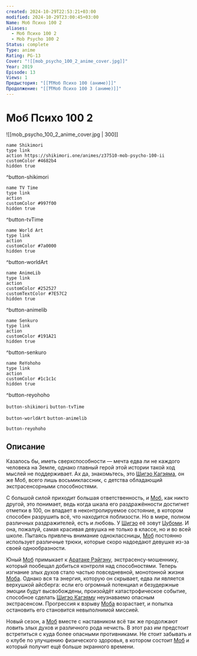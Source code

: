 ```yaml
---
created: 2024-10-29T22:53:21+03:00
modified: 2024-10-29T23:00:45+03:00
Name: Моб Психо 100 2
aliases:
  - Моб Психо 100 2
  - Mob Psycho 100 2
Status: complete
Type: anime
Rating: PG-13
Cover: "![[mob_psycho_100_2_anime_cover.jpg]]"
Year: 2019
Episode: 13
Views: 1
Предыстория: "[[⛩️Моб Психо 100 (аниме)]]"
Продолжение: "[[⛩️Моб Психо 100 3 (аниме)]]"
---
```


# Моб Психо 100 2

![[mob_psycho_100_2_anime_cover.jpg | 300]]

```button
name Shikimori
type link
action https://shikimori.one/animes/z37510-mob-psycho-100-ii
customColor #4682b4
hidden true
```
^button-shikimori

```button
name TV Time
type link
action 
customColor #997f00
hidden true
```
^button-tvTime

```button
name World Art
type link
action 
customColor #7a0000
hidden true
```
^button-worldArt

```button
name AnimeLib
type link
action 
customColor #252527
customTextColor #7E57C2
hidden true
```
^button-animelib

```button
name Senkuro
type link
action 
customColor #191A21
hidden true
```
^button-senkuro

```button
name ReYohoho
type link
action 
customColor #1c1c1c
hidden true
```
^button-reyohoho



`button-shikimori` `button-tvTime`

`button-worldArt` `button-animelib`

`button-reyohoho`

## Описание

Казалось бы, иметь сверхспособности — мечта едва ли не каждого человека на Земле, однако главный герой этой истории такой ход мыслей не поддерживает. Ах да, знакомьтесь, это [Шигэо Кагэяма](https://shikimori.one/characters/109929-shigeo-kageyama), он же Моб, всего лишь восьмиклассник, с детства обладающий экстрасенсорными способностями.

С большой силой приходит большая ответственность, и [Моб](https://shikimori.one/characters/109929-shigeo-kageyama), как никто другой, это понимает, ведь когда шкала его раздражённости достигнет отметки в 100, он впадает в неконтролируемое состояние, в котором способен разрушить всё, что находится поблизости. Но в мире, полном различных раздражителей, есть и любовь. У [Шигэо](https://shikimori.one/characters/109929-shigeo-kageyama) её зовут [Цубоми](https://shikimori.one/characters/124789-tsubomi-takane). И она, пожалуй, самая красивая девушка не только в классе, но и во всей школе. Пытаясь привлечь внимание одноклассницы, [Моб](https://shikimori.one/characters/109929-shigeo-kageyama) постоянно использует различные трюки, которые скоро надоедают девушке из-за своей однообразности.

Юный [Моб](https://shikimori.one/characters/109929-shigeo-kageyama) примыкает к [Аратаке Рэйгэну](https://shikimori.one/characters/109931-arataka-reigen), экстрасенсу-мошеннику, который пообещал добиться контроля над способностями. Теперь изгнание злых духов стало частью повседневной, монотонной жизни [Моба](https://shikimori.one/characters/109929-shigeo-kageyama). Однако вся та энергия, которую он скрывает, едва ли является верхушкой айсберга: если его огромный потенциал и безудержные эмоции будут высвобождены, произойдёт катастрофическое событие, способное сделать [Шигэо Кагэяму](https://shikimori.one/characters/109929-shigeo-kageyama) неузнаваемо опасным экстрасенсом. Прогрессия к взрыву [Моба](https://shikimori.one/characters/109929-shigeo-kageyama) возрастает, и попытка остановить его становится невыполнимой миссией.

Новый сезон, а [Моб](https://shikimori.one/characters/109929-shigeo-kageyama) вместе с наставником всё так же продолжают ловить злых духов и различного рода нечисть. В этот раз им предстоит встретиться с куда более опасными противниками. Не стоит забывать и о клубе по улучшению физического здоровья, в котором состоит [Моб](https://shikimori.one/characters/109929-shigeo-kageyama) и который получит ещё больше экранного времени.
